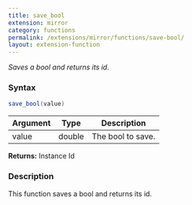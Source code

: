 ```yaml
---
title: save_bool
extension: mirror
category: functions
permalink: /extensions/mirror/functions/save-bool/
layout: extension-function
---
```


_Saves a bool and returns its id._

### Syntax ###
```cs
save_bool(value)
```

| Argument | Type | Description |
| --- | --- | --- |
| value | double | The bool to save. |

**Returns:** Instance Id

### Description

This function saves a bool and returns its id. 

